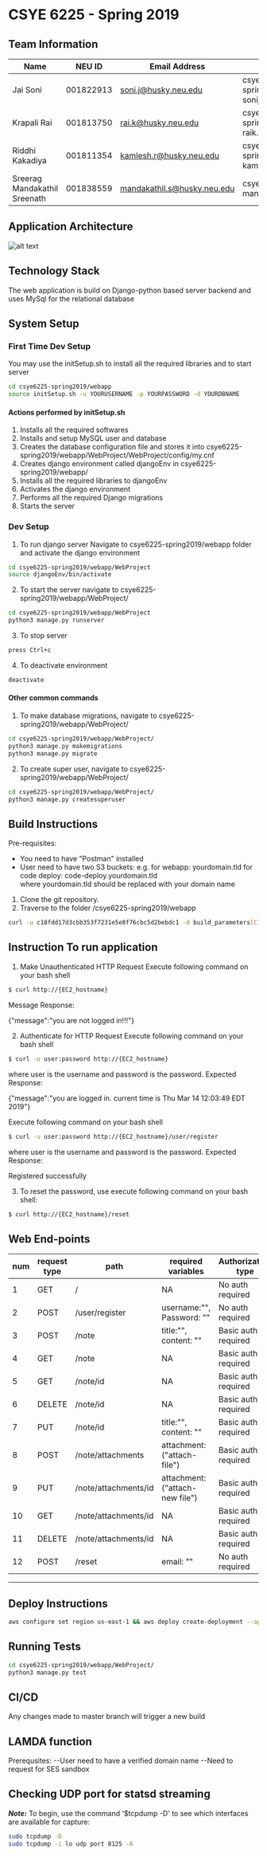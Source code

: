 # CSYE 6225 - Spring 2019

## Team Information

| Name | NEU ID | Email Address | Domain |
| --- | --- | --- | --- |
| Jai Soni| 001822913|soni.j@husky.neu.edu | csye6225-spring2019-sonij.me |
| Krapali Rai| 001813750 | rai.k@husky.neu.edu | csye6225-spring2019-raik.me. |
| Riddhi Kakadiya| 001811354 | kamlesh.r@husky.neu.edu | csye6225-spring2019-kamleshr.me |
| Sreerag Mandakathil Sreenath| 001838559| mandakathil.s@husky.neu.edu| csye6225-s19-mandakathils.me |

## Application Architecture

![alt text](https://raw.githubusercontent.com/jai-soni/csye6225-spring2019/master/csye6225-design.JPG)

## Technology Stack
The web application is build on Django-python based server backend and uses MySql for the relational database

## System Setup

### First Time Dev Setup
You may use the initSetup.sh to install all the required libraries and to start server

```bash
cd csye6225-spring2019/webapp
source initSetup.sh -u YOURUSERNAME -p YOURPASSWORD -d YOURDBNAME
```
#### Actions performed by initSetup.sh
1. Installs all the required softwares
2. Installs and setup MySQL user and database
3. Creates the database configuration file and stores it into csye6225-spring2019/webapp/WebProject/WebProject/config/my.cnf
4. Creates django environment called djangoEnv in csye6225-spring2019/webapp/
5. Installs all the required libraries to djangoEnv
6. Activates the django environment
7. Performs all the required Django migrations
8. Starts the server

### Dev Setup
1. To run django server
Navigate to csye6225-spring2019/webapp folder and activate the django environment
```bash
cd csye6225-spring2019/webapp/WebProject
source djangoEnv/bin/activate
```
2. To start the server navigate to csye6225-spring2019/webapp/WebProject/

```bash
cd csye6225-spring2019/webapp/WebProject
python3 manage.py runserver
```

3. To stop server
```bash
press Ctrl+c
```

4. To deactivate environment
```bash
deactivate
```

#### Other common commands
1. To make database migrations, navigate to csye6225-spring2019/webapp/WebProject/

```bash
cd csye6225-spring2019/webapp/WebProject/
python3 manage.py makemigrations
python3 manage.py migrate
```

2. To create super user, navigate to csye6225-spring2019/webapp/WebProject/
```bash
cd csye6225-spring2019/webapp/WebProject/
python3 manage.py createsuperuser
```


## Build Instructions
Pre-requisites: 
- You need to have "Postman" installed
- User need to have two S3 buckets:
  e.g. for webapp: yourdomain.tld 
       for code deploy: code-deploy.yourdomain.tld  
  where yourdomain.tld should be replaced with your domain name

1. Clone the git repository.
2. Traverse to the folder /csye6225-spring2019/webapp

```bash
curl -u c18fdd17d3cbb353f7231e5e8f76cbc5d2bebdc1 -d build_parameters[CIRCLE_JOB]=build https://circleci.com/api/v1.1/project/github/sreeragsreenath/csye6225-spring2019/tree/assignment5
```


## Instruction To run application
1. Make Unauthenticated HTTP Request Execute following command on your bash shell

```bash
$ curl http://{EC2_hostname}
```
Message Response:

{"message":"you are not logged in!!!"}


2. Authenticate for HTTP Request Execute following command on your bash shell

```bash
$ curl -u user:password http://{EC2_hostname}
```

where user is the username and password is the password. Expected Response:

{"message":"you are logged in. current time is Thu Mar 14 12:03:49 EDT 2019"}

Execute following command on your bash shell

```bash
$ curl -u user:password http://{EC2_hostname}/user/register
```

where user is the username and password is the password. Expected Response:

Registered successfully

3. To reset the password, use execute following command on your bash shell:
```bash
$ curl http://{EC2_hostname}/reset
```

## Web End-points

num | request type | path | required variables |Authorization type |
| --- | --- | --- | --- | --- |
| 1 | GET | / | NA | No auth required |
| 2 | POST | /user/register | username:"", Password: "" | No auth required |
| 3 | POST | /note | title:"", content: "" | Basic auth required |
| 4 | GET | /note | NA | Basic auth required |
| 5 | GET | /note/id | NA | Basic auth required |
| 6 | DELETE | /note/id | NA | Basic auth required |
| 7 | PUT | /note/id | title:"", content: "" | Basic auth required |
| 8 | POST | /note/attachments | attachment: ("attach-file") | Basic auth required |
| 9 | PUT | /note/attachments/id | attachment: ("attach-new file") | Basic auth required
| 10 | GET | /note/attachments/id | NA | Basic auth required |
| 11 | DELETE | /note/attachments/id | NA | Basic auth required |
| 12 | POST | /reset | email: "" | No auth required |
 ________________________________________________________________________________________________


## Deploy Instructions


```bash
aws configure set region us-east-1 && aws deploy create-deployment --application-name csye6225-webapp --deployment-config-name CodeDeployDefault.AllAtOnce --deployment-group-name csye6225-webapp-deployment --description "My demo deployment" --s3-location bucket=$S3_BUCKET,bundleType=zip,key=webapp.zip 
```

## Running Tests

```bash
cd csye6225-spring2019/webapp/WebProject/
python3 manage.py test
```

## CI/CD
Any changes made to master branch will trigger a new build


## LAMDA function 
Prerequsites: 
--User need to have a verified domain name
--Need to request for SES sandbox


## Checking UDP port for statsd streaming

_**Note:**_
To begin, use the command '$tcpdump -D' to see which interfaces are available for capture:
```bash
sudo tcpdump -D
sudo tcpdump -i lo udp port 8125 -A
```
